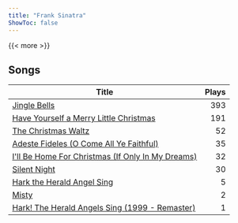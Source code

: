 ```yaml
---
title: "Frank Sinatra"
ShowToc: false
---
```


{{< more >}}

## Songs
Title | Plays 
----- | -----: 
[Jingle Bells](/songs/jingle-bells) | 393
[Have Yourself a Merry Little Christmas](/songs/have-yourself-a-merry-little-christmas) | 191
[The Christmas Waltz](/songs/the-christmas-waltz) | 52
[Adeste Fideles (O Come All Ye Faithful)](/songs/adeste-fideles-o-come-all-ye-faithful) | 35
[I'll Be Home For Christmas (If Only In My Dreams)](/songs/ill-be-home-for-christmas-if-only-in-my-dreams) | 32
[Silent Night](/songs/silent-night) | 30
[Hark the Herald Angel Sing](/songs/hark-the-herald-angel-sing) | 5
[Misty](/songs/misty) | 2
[Hark! The Herald Angels Sing (1999 - Remaster)](/songs/hark-the-herald-angels-sing) | 1

